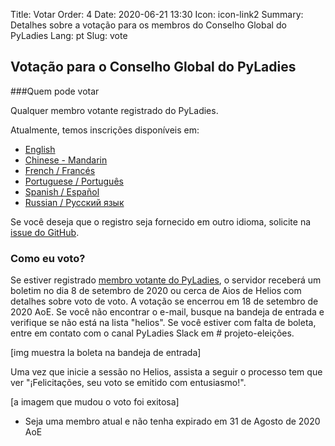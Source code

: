 Title: Votar
Order: 4
Date: 2020-06-21 13:30
Icon: icon-link2
Summary: Detalhes sobre a votação para os membros do Conselho Global do PyLadies
Lang: pt
Slug: vote


## Votação para o Conselho Global do PyLadies

###Quem pode votar

Qualquer membro votante registrado do PyLadies.

Atualmente, temos inscrições disponíveis em:

- [English](https://forms.gle/f3M4JUzA7JH48Swo8)
- [Chinese - Mandarin](https://docs.google.com/forms/d/e/1F[IpQLSfUMzknSnq55KRpDYuJh2dWUt5r3hjvete-2jHgqSgSWWTo-w/viewform?usp=sf_link)
- [French / Francés](https://docs.google.com/forms/d/e/1F[IpQLSciDGjrh0m66Oa-o-qZH5jYdXFKcpEOjeSoC4IaebY22ofOXA/viewform?usp=sf_link)
- [Portuguese / Português](https://forms.gle/9AdTdBr67ikiAFXSA)
- [Spanish / Español](https://forms.gle/CaDhPsjLgEmrqV7RA)
- [Russian / Русский язык](https://docs.google.com/forms/d/e/1FAIpQLScs5W-ujSTs4tkd_85LJ0Nr5UTgpsyJv0kBUaadk7fKbVSUrA/viewform?usp=sf_link)


Se você deseja que o registro seja fornecido em outro idioma, solicite
na [issue do GitHub](https://github.com/pyladies/global-organizing/issues/54).


### Como eu voto?

Se estiver registrado [membro votante do PyLadies](https://members.pyladies.com), o servidor receberá um boletim no dia 8 de setembro de 2020 ou cerca de Aios de Helios com detalhes sobre voto de voto. A votação se encerrou em 18 de setembro de 2020 AoE. Se você não encontrar o e-mail, busque na bandeja de entrada e verifique se não está na lista "helios". Se você estiver com falta de boleta, entre em contato com o canal PyLadies Slack em # projeto-eleições.

[img muestra la boleta na bandeja de entrada]

Uma vez que inicie a sessão no Helios, assista a seguir o processo tem que ver "¡Felicitações, seu voto se emitido com entusiasmo!".

[a imagem que mudou o voto foi exitosa]

* Seja uma membro atual e não tenha expirado em 31 de Agosto de 2020 AoE